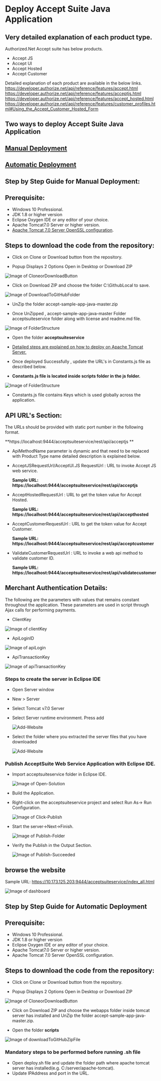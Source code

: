 # Deploy Accept Suite Java Application

## Very detailed explanation of each product type.

Authorized.Net Accept suite has below products.
*	Accept JS
*	Accept UI
*	Accept Hosted
*	Accept Customer

Detailed explanation of each product are available in the below links.
https://developer.authorize.net/api/reference/features/accept.html
https://developer.authorize.net/api/reference/features/acceptjs.html
https://developer.authorize.net/api/reference/features/accept_hosted.html
https://developer.authorize.net/api/reference/features/customer_profiles.html#Using_the_Accept_Customer_Hosted_Form

## Two ways to deploy Accept Suite Java Application

## [Manual Deployment](https://github.com/dinsahu/AcceptSuit-Java#step-by-step-guide-for-manual-deployment)
## [Automatic Deployment](https://github.com/dinsahu/JavaAPITest#step-by-step-guide-for-automatic-deployment)

## Step by Step Guide for Manual Deployment:

## Prerequisite:
*	Windows 10 Professional.
*	JDK 1.8 or higher version
*	Eclipse Oxygen IDE or any editor of your choice.
*	Apache Tomcat7.0 Server or higher version.
*   [Apache Tomcat 7.0 Server OpenSSL configuration](https://github.com/dinsahu/JavaAPITest/tree/master/acceptsuiteservice#apache-tomcat-server-configuration).

## Steps to download the code from the repository:

* Click on Clone or Download button from the repository.

* Popup Displays 2 Options Open in Desktop or Download ZIP

![Image of CloneorDownloadButton](acceptsuiteservice/documents/images/CloneorDownloadButton.PNG)

* Click on Download ZIP and choose the folder C:\GithubLocal to save.

![Image of DownloadToGitHubFolder](acceptsuiteservice/documents/images/DownloadToGitHubFolder.PNG)

* UnZip the folder accept-sample-app-java-master.zip

* Once UnZipped , accept-sample-app-java-master Folder acceptsuiteservice folder along with license and readme.md file.

![Image of FolderStructure](acceptsuiteservice/documents/images/FolderStructure.PNG)

* Open the folder **acceptsuiteservice**

* [Detailed steps are explained on how to deploy on Apache Tomcat Server.](https://github.com/dinsahu/JavaAPITest/tree/master/acceptsuiteservice#deploy-java-web-service-api-application-to-apache-tomcat-server)
                                                                           
* Once deployed Successfully , update the URL's in Constants.js file as described below.

* **Constants.js file is located inside scripts folder in the js folder.** 

![Image of FolderStructure](acceptsuiteservice/documents/images/folderpath.PNG)

* Constants.js file contains Keys which is used globally across the application. 

## API URL's Section:

The URLs should be provided with static port number in the following format.

**https://localhost:9444/acceptsuiteservice/rest/api/acceptjs **

* ApiMethodName parameter is dynamic and that need to be replaced with Product Type name 
detailed description is explained below.

* AcceptJSRequestUrl/AcceptUI.JS RequestUrl : URL to invoke Accept JS web service.

	**Sample URL: https://localhost:9444/acceptsuiteservice/rest/api/acceptjs**


* AcceptHostedRequestUrl : URL to get the token value for Accept Hosted.

	**Sample URL: https://localhost:9444/acceptsuiteservice/rest/api/accepthosted**


* AcceptCustomerRequestUrl : URL to get the token value for Accept Customer.

	**Sample URL: https://localhost:9444/acceptsuiteservice/rest/api/acceptcustomer**


* ValidateCustomerRequestUrl : URL to invoke a web api method to validate customer ID.

	**Sample URL: https://localhost:9444/acceptsuiteservice/rest/api/validatecustomer**

## Merchant Authentication Details: 

The following are the parameters with values that remains constant throughout the application. These parameters are used in script through Ajax calls for performing payments.

* ClientKey 

![Image of clientKey](acceptsuiteservice/documents/images/clientKey.PNG)

* ApiLoginID

![Image of apiLogin](acceptsuiteservice/documents/images/apiLogin.PNG)

* ApiTransactionKey

![Image of apiTransactionKey](acceptsuiteservice/documents/images/apiTransactionKey.PNG)


### Steps to create the server in Eclipse IDE

*	Open Server window
*	New > Server
*	Select Tomcat v7.0 Server
*	Select Server runtime environment. Press add

	![Add-Website](acceptsuiteservice/documents/images/Add-Website-Apache.png)
	
*	Select the folder where you extracted the server files that you have downloaded

	![Add-Website](acceptsuiteservice/documents/images/Add-Website-Server.png)
	
### Publish AcceptSuite Web Service Application with Eclipse IDE.

* Import acceptsuiteservice folder in Eclipse IDE.

	![Image of Open-Solution](acceptsuiteservice/documents/images/eclipse-import.PNG)

* Build the Application.

* Right-click on the acceptsuiteservice project and select Run As-> Run Configuration.
		
    ![Image of Click-Publish](acceptsuiteservice/documents/images/eclipse-build.PNG)		
			
* Start the server->Next->Finish.
	
	![Image of Publish-Folder](acceptsuiteservice/documents/images/eclipse-apache-run.PNG)
		
* Verify the Publish in the Output Section.
	
	![Image of Publish-Succeeded](acceptsuiteservice/documents/images/eclipse-apache-output.PNG)
		
## browse the website

Sample URL: https://10.173.125.203:9444/acceptsuiteservice/index_all.html

![Image of dashboard](acceptsuiteservice/documents/images/dashboard.PNG)

## Step by Step Guide for Automatic Deployment

## Prerequisite:
*	Windows 10 Professional.
*	JDK 1.8 or higher version
*	Eclipse Oxygen IDE or any editor of your choice.
*	Apache Tomcat7.0 Server or higher version.
*   Apache Tomcat 7.0 Server OpenSSL configuration.

## Steps to download the code from the repository:

* Click on Clone or Download button from the repository.

* Popup Displays 2 Options Open in Desktop or Download ZIP

![Image of CloneorDownloadButton](acceptsuiteservice/documents/images/CloneorDownloadButton.PNG)

* Click on Download ZIP and choose the webapps folder inside tomcat server has installed and UnZip the folder accept-sample-app-java-master.zip.

* Open the folder **scripts**

![Image of downloadToGitHubZipFile](acceptsuiteservice/documents/images/downloadToGitHubZipFile.PNG)

### Mandatory steps to be performed before running .sh file

*  Open deploy.sh file and update the folder path where apache tomcat server has installed(e.g. C:/server/apache-tomcat).
*  Update IPAddress and port in the URL.